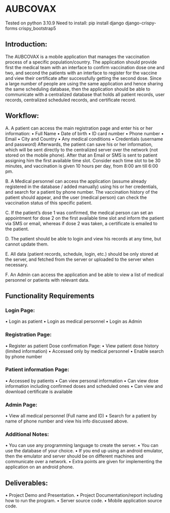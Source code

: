 # AUBCOVAX

Tested on python 3.10.9
Need to install: pip install django django-crispy-forms crispy_bootstrap5

## Introduction:
The AUBCOVAX is a mobile application that manages the vaccination process of a specific population/country. The application should provide first the medical team with an interface to confirm vaccination dose one and two, and second the patients with an interface to register for the vaccine and view their certificate after successfully getting the second dose.
Since a large number of people are using the same application and hence sharing the same scheduling database, then the application should be able to communicate with a centralized database that holds all patient records, user records, centralized scheduled records, and certificate record.

## Workflow:
A. A patient can access the main registration page and enter his or her information:
• Full Name
• Date of birth
• ID card number
• Phone number
• Email
• City and Country
• Any medical conditions
• Credentials (username and password)
Afterwards, the patient can save his or her information, which will be sent directly to the centralized server over the network (not stored on the mobile phone).
After that an Email or SMS is sent to patient assigning him the first available time slot. Consider each time slot to be 30 minutes, and vaccination is given 10 hours per day, from 8:00 am till 6:00 pm.

B. A Medical personnel can access the application (assume already registered in the database / added manually) using his or her credentials, and search for a patient by
phone number. The vaccination history of the patient should appear, and the user
(medical person) can check the vaccination status of this specific patient.

C. If the patient’s dose 1 was confirmed, the medical person can set an appointment for dose 2 on the first available time slot and inform the patient via SMS or email, whereas
if dose 2 was taken, a certificate is emailed to the patient.

D. The patient should be able to login and view his records at any time, but cannot update them.

E. All data (patient records, schedule, login, etc.) should be only stored at the server, and
fetched from the server or uploaded to the server when necessary.

F. An Admin can access the application and be able to view a list of medical personnel or
patients with relevant data.

## Functionality Requirements 
### Login Page:
• Login as patient
• Login as medical personnel
• Login as Admin
### Registration Page:
• Register as patient Dose confirmation Page:
• View patient dose history (limited information)
• Accessed only by medical personnel
• Enable search by phone number
### Patient information Page:
• Accessed by patients
• Can view personal information
• Can view dose information including confirmed doses and scheduled ones
• Can view and download certificate is available
### Admin Page:
• View all medical personnel (Full name and ID)
• Search for a patient by name of phone number and view his info discussed above.
### Additional Notes:
• You can use any programming language to create the server.
• You can use the database of your choice.
• If you end up using an android emulator, then the emulator and server should be on different machines and communicate over a network.
• Extra points are given for implementing the application on an android phone. 

## Deliverables:
• Project Demo and Presentation.
• Project Documentation/report including how to run the program.
• Server source code.
• Mobile application source code.
